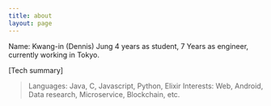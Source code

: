 ```yaml
---
title: about
layout: page
---
```


Name: Kwang-in (Dennis) Jung
4 years as student, 7 Years as engineer, currently working in Tokyo.

[Tech summary]
> Languages: Java, C, Javascript, Python, Elixir
> Interests: Web, Android, Data research, Microservice, Blockchain, etc.

